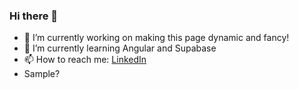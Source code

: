 ### Hi there 👋

- 🔭 I’m currently working on making this page dynamic and fancy!
- 🌱 I’m currently learning Angular and Supabase
- 📫 How to reach me: [LinkedIn](https://www.linkedin.com/in/adrianobp-dev/)
- Sample?
